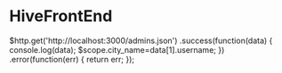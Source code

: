 # HiveFrontEnd
$http.get('http://localhost:3000/admins.json') 
            .success(function(data) { 
              console.log(data);
              $scope.city_name=data[1].username; 
            }) 
            .error(function(err) { 
              return err; 
            }); 
